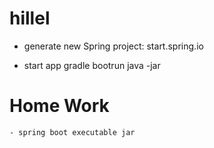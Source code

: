 # hillel

- generate new Spring project:
    start.spring.io
    
- start app
    gradle bootrun
    java -jar <jar>
    
# Home Work
    - spring boot executable jar
  
